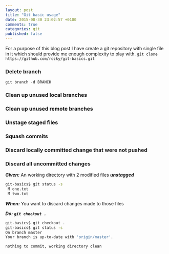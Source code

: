 ```yaml
---
layout: post
title: "Git basic usage"
date: 2015-08-30 23:02:57 +0100
comments: true
categories: git 
published: false
---
```


For a purpose of this blog post I have create a git repository with single file in it which should provide me enough 
complexity to play with. `git clone https://github.com/rozky/git-basics.git`

### Delete branch

```
git branch -d BRANCH
```

### Clean up unused local branches
### Clean up unused remote branches

### Unstage staged files

### Squash commits

### Discard locally committed change that were not pushed 

### Discard all uncommitted changes
***Given:*** An working directory with 2 modified files ***unstagged***

``` bash mark:1
git-basics$ git status -s
 M one.txt
 M two.txt
```

***When:*** You want to discard changes made to those files

***Do:*** ***`git checkout .`***
``` bash
git-basics$ git checkout .
git-basics$ git status -s
On branch master
Your branch is up-to-date with 'origin/master'.

nothing to commit, working directory clean
```

